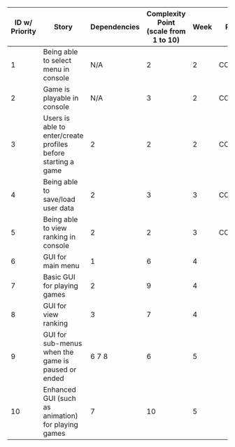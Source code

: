 | ID w/ Priority | Story | Dependencies | Complexity Point (scale from 1 to 10)| Week | Progress |
| --- | -------------------------------- | ------- | ------- | ------- | ------- |
| 1  | Being able to select menu in console  | N/A | 2 | 2 | COMPLETED |
| 2  | Game is playable in console | N/A | 3 | 2 | COMPLETED |
| 3  | Users is able to enter/create profiles before starting a game | 2 | 2 | 2 | COMPLETED |
| 4  | Being able to save/load user data | 2 | 3 | 3 | COMPLETED |
| 5  | Being able to view ranking in console | 2 | 2 | 3 | COMPLETED |
| 6  | GUI for main menu | 1 | 6 | 4 |  |
| 7  | Basic GUI for playing games | 2 | 9 | 4 |  |
| 8  | GUI for view ranking | 3 | 7 | 4 |  |
| 9  | GUI for sub-menus when the game is paused or ended | 6 7 8 | 6 | 5 |  |
| 10  | Enhanced GUI (such as animation) for playing games| 7 | 10 | 5 |  |
